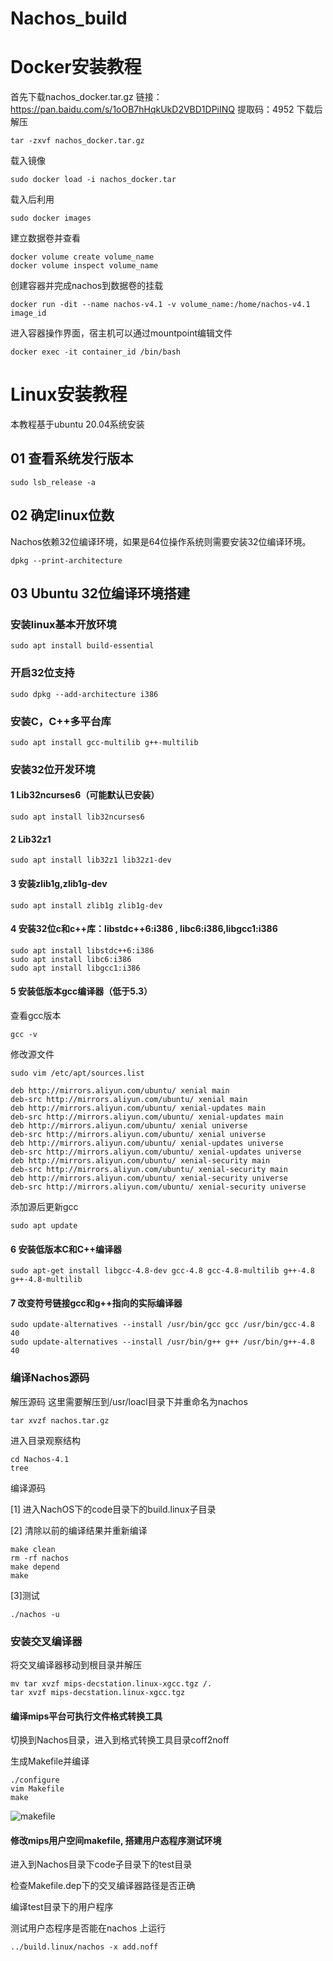 # Nachos_build
# Docker安装教程
首先下载nachos_docker.tar.gz
  链接：https://pan.baidu.com/s/1oOB7hHqkUkD2VBD1DPiINQ 
  提取码：4952
下载后解压
```
tar -zxvf nachos_docker.tar.gz
```
载入镜像
```
sudo docker load -i nachos_docker.tar
```
载入后利用
```
sudo docker images
```
建立数据卷并查看
```
docker volume create volume_name
docker volume inspect volume_name
```
创建容器并完成nachos到数据卷的挂载
```
docker run -dit --name nachos-v4.1 -v volume_name:/home/nachos-v4.1 image_id
```
进入容器操作界面，宿主机可以通过mountpoint编辑文件
```
docker exec -it container_id /bin/bash
```
# Linux安装教程

本教程基于ubuntu 20.04系统安装

## 01 查看系统发行版本

```
sudo lsb_release -a
```


## 02 确定linux位数

Nachos依赖32位编译环境，如果是64位操作系统则需要安装32位编译环境。

```
dpkg --print-architecture 
```


## 03 Ubuntu 32位编译环境搭建

### 安装linux基本开放环境

```
sudo apt install build-essential
```


### 开启32位支持

```
sudo dpkg --add-architecture i386
```

### 安装C，C++多平台库

```
sudo apt install gcc-multilib g++-multilib
```


### 安装32位开发环境

#### 1 Lib32ncurses6（可能默认已安装）

```
sudo apt install lib32ncurses6
```

#### 2 Lib32z1

```
sudo apt install lib32z1 lib32z1-dev
```

#### 3 安装zlib1g,zlib1g-dev

```
sudo apt install zlib1g zlib1g-dev
```

#### 4 安装32位c和c++库：libstdc++6:i386 , libc6:i386,libgcc1:i386

```
sudo apt install libstdc++6:i386
sudo apt install libc6:i386
sudo apt install libgcc1:i386
```

#### 5 安装低版本gcc编译器（低于5.3）

查看gcc版本

```
gcc -v
```

修改源文件

```
sudo vim /etc/apt/sources.list
```

```
deb http://mirrors.aliyun.com/ubuntu/ xenial main
deb-src http://mirrors.aliyun.com/ubuntu/ xenial main
deb http://mirrors.aliyun.com/ubuntu/ xenial-updates main
deb-src http://mirrors.aliyun.com/ubuntu/ xenial-updates main
deb http://mirrors.aliyun.com/ubuntu/ xenial universe
deb-src http://mirrors.aliyun.com/ubuntu/ xenial universe
deb http://mirrors.aliyun.com/ubuntu/ xenial-updates universe
deb-src http://mirrors.aliyun.com/ubuntu/ xenial-updates universe
deb http://mirrors.aliyun.com/ubuntu/ xenial-security main
deb-src http://mirrors.aliyun.com/ubuntu/ xenial-security main
deb http://mirrors.aliyun.com/ubuntu/ xenial-security universe
deb-src http://mirrors.aliyun.com/ubuntu/ xenial-security universe
```

添加源后更新gcc

```
sudo apt update
```

#### 6 安装低版本C和C++编译器

```
sudo apt-get install libgcc-4.8-dev gcc-4.8 gcc-4.8-multilib g++-4.8 g++-4.8-multilib
```

#### 7 改变符号链接gcc和g++指向的实际编译器

```
sudo update-alternatives --install /usr/bin/gcc gcc /usr/bin/gcc-4.8 40
sudo update-alternatives --install /usr/bin/g++ g++ /usr/bin/g++-4.8 40
```

### 编译Nachos源码

解压源码
这里需要解压到/usr/loacl目录下并重命名为nachos

```
tar xvzf nachos.tar.gz
```

进入目录观察结构

```
cd Nachos-4.1
tree
```


编译源码

[1] 进入NachOS下的code目录下的build.linux子目录

[2] 清除以前的编译结果并重新编译

```
make clean
rm -rf nachos
make depend
make
```

[3]测试

```
./nachos -u
```


### 安装交叉编译器

将交叉编译器移动到根目录并解压

```
mv tar xvzf mips-decstation.linux-xgcc.tgz /.
tar xvzf mips-decstation.linux-xgcc.tgz
```

####  编译mips平台可执行文件格式转换工具

切换到Nachos目录，进入到格式转换工具目录coff2noff

生成Makefile并编译

```
./configure
vim Makefile
make
```
![makefile](https://cosmoslin.oss-cn-chengdu.aliyuncs.com/img2/image-20220404224916016.png)

#### 修改mips用户空间makefile, 搭建用户态程序测试环境

进入到Nachos目录下code子目录下的test目录

检查Makefile.dep下的交叉编译器路径是否正确

编译test目录下的用户程序

测试用户态程序是否能在nachos 上运行

```
../build.linux/nachos -x add.noff
```


